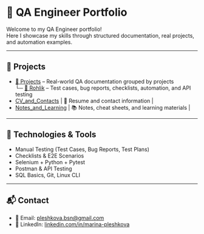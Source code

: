 # 💼 QA Engineer Portfolio

Welcome to my QA Engineer portfolio!  
Here I showcase my skills through structured documentation, real projects, and automation examples.

---

## 📁 Projects

- [📂 Projects](./Projects) – Real-world QA documentation grouped by projects  
  └─ [🛒 Rohlik](./Projects/Rohlik) – Test cases, bug reports, checklists, automation, and API testing
- [CV_and_Contacts](./CV_and_Contacts) | 📄 Resume and contact information |
- [Notes_and_Learning](./Notes_and_Learning) | 📚 Notes, cheat sheets, and learning materials |

---

## 🔧 Technologies & Tools

- Manual Testing (Test Cases, Bug Reports, Test Plans)
- Checklists & E2E Scenarios
- Selenium + Python + Pytest
- Postman & API Testing
- SQL Basics, Git, Linux CLI

---

## 📬 Contact

- 📧 Email: pleshkova.bsn@gmail.com
- 💼 LinkedIn: [linkedin.com/in/marina-pleshkova](https://linkedin.com/in/marina-pleshkova)
